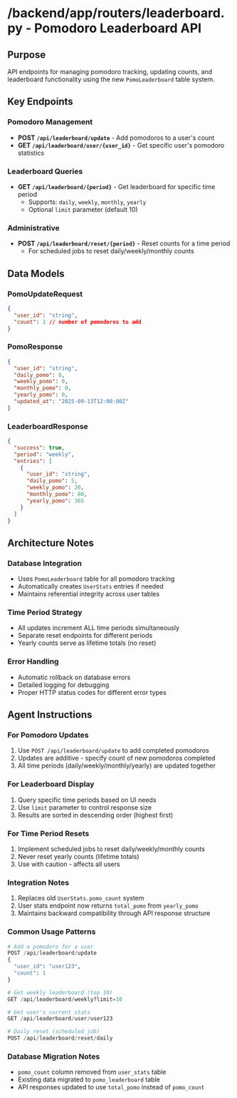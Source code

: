 # /backend/app/routers/leaderboard.py - Pomodoro Leaderboard API

## Purpose

API endpoints for managing pomodoro tracking, updating counts, and leaderboard functionality using the new `PomoLeaderboard` table system.

## Key Endpoints

### Pomodoro Management

- **POST `/api/leaderboard/update`** - Add pomodoros to a user's count
- **GET `/api/leaderboard/user/{user_id}`** - Get specific user's pomodoro statistics

### Leaderboard Queries

- **GET `/api/leaderboard/{period}`** - Get leaderboard for specific time period
  - Supports: `daily`, `weekly`, `monthly`, `yearly`
  - Optional `limit` parameter (default 10)

### Administrative

- **POST `/api/leaderboard/reset/{period}`** - Reset counts for a time period
  - For scheduled jobs to reset daily/weekly/monthly counts

## Data Models

### PomoUpdateRequest

```json
{
  "user_id": "string",
  "count": 1 // number of pomodoros to add
}
```

### PomoResponse

```json
{
  "user_id": "string",
  "daily_pomo": 0,
  "weekly_pomo": 0,
  "monthly_pomo": 0,
  "yearly_pomo": 0,
  "updated_at": "2025-09-13T12:00:00Z"
}
```

### LeaderboardResponse

```json
{
  "success": true,
  "period": "weekly",
  "entries": [
    {
      "user_id": "string",
      "daily_pomo": 5,
      "weekly_pomo": 20,
      "monthly_pomo": 80,
      "yearly_pomo": 365
    }
  ]
}
```

## Architecture Notes

### Database Integration

- Uses `PomoLeaderboard` table for all pomodoro tracking
- Automatically creates `UserStats` entries if needed
- Maintains referential integrity across user tables

### Time Period Strategy

- All updates increment ALL time periods simultaneously
- Separate reset endpoints for different periods
- Yearly counts serve as lifetime totals (no reset)

### Error Handling

- Automatic rollback on database errors
- Detailed logging for debugging
- Proper HTTP status codes for different error types

## Agent Instructions

### For Pomodoro Updates

1. Use `POST /api/leaderboard/update` to add completed pomodoros
2. Updates are additive - specify count of new pomodoros completed
3. All time periods (daily/weekly/monthly/yearly) are updated together

### For Leaderboard Display

1. Query specific time periods based on UI needs
2. Use `limit` parameter to control response size
3. Results are sorted in descending order (highest first)

### For Time Period Resets

1. Implement scheduled jobs to reset daily/weekly/monthly counts
2. Never reset yearly counts (lifetime totals)
3. Use with caution - affects all users

### Integration Notes

1. Replaces old `UserStats.pomo_count` system
2. User stats endpoint now returns `total_pomo` from `yearly_pomo`
3. Maintains backward compatibility through API response structure

### Common Usage Patterns

```python
# Add a pomodoro for a user
POST /api/leaderboard/update
{
  "user_id": "user123",
  "count": 1
}

# Get weekly leaderboard (top 10)
GET /api/leaderboard/weekly?limit=10

# Get user's current stats
GET /api/leaderboard/user/user123

# Daily reset (scheduled job)
POST /api/leaderboard/reset/daily
```

### Database Migration Notes

- `pomo_count` column removed from `user_stats` table
- Existing data migrated to `pomo_leaderboard` table
- API responses updated to use `total_pomo` instead of `pomo_count`
